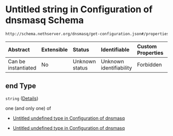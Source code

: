 # Untitled string in Configuration of dnsmasq Schema

```txt
http://schema.nethserver.org/dnsmasq/get-configuration.json#/properties/dhcp-server/properties/end
```



| Abstract            | Extensible | Status         | Identifiable            | Custom Properties | Additional Properties | Access Restrictions | Defined In                                                                        |
| :------------------ | :--------- | :------------- | :---------------------- | :---------------- | :-------------------- | :------------------ | :-------------------------------------------------------------------------------- |
| Can be instantiated | No         | Unknown status | Unknown identifiability | Forbidden         | Allowed               | none                | [get-configuration.json\*](dnsmasq/get-configuration.json "open original schema") |

## end Type

`string` ([Details](get-configuration-properties-dhcp-server-properties-end.md))

one (and only one) of

* [Untitled undefined type in Configuration of dnsmasq](get-configuration-properties-dhcp-server-properties-end-oneof-0.md "check type definition")

* [Untitled undefined type in Configuration of dnsmasq](get-configuration-properties-dhcp-server-properties-end-oneof-1.md "check type definition")
